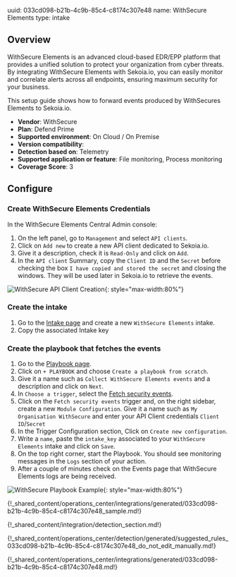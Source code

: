 uuid: 033cd098-b21b-4c9b-85c4-c8174c307e48
name: WithSecure Elements
type: intake

## Overview

WithSecure Elements is an advanced cloud-based EDR/EPP platform that provides a unified solution to protect your organization from cyber threats. By integrating WithSecure Elements with Sekoia.io, you can easily monitor and correlate alerts across all endpoints, ensuring maximum security for your business.

This setup guide shows how to forward events produced by WithSecures Elements to Sekoia.io.

- **Vendor**: WithSecure
- **Plan**: Defend Prime
- **Supported environment**: On Cloud / On Premise
- **Version compatibility**:
- **Detection based on**: Telemetry
- **Supported application or feature**: File monitoring, Process monitoring
- **Coverage Score**: 3

## Configure

### Create WithSecure Elements Credentials

In the WithSecure Elements Central Admin console:

1. On the left panel, go to `Management` and select `API clients`.
2. Click on `Add new` to create a new API client dedicated to Sekoia.io.
3. Give it a description, check it is `Read-Only` and click on `Add`.
4. In the `API client` Summary, copy the `Client ID` and the `Secret` before checking the box `I have copied and stored the secret` and closing the windows. They will be used later in Sekoia.io to retrieve the events.

![WithSecure API Client Creation](/assets/operation_center/integration_catalog/endpoint/withsecure/withsecure_create_api_client.png){: style="max-width:80%"}

### Create the intake

1. Go to the [Intake page](https://app.sekoia.io/operations/intakes) and create a new `WithSecure Elements` intake.
2. Copy the associated Intake key

### Create the playbook that fetches the events

1. Go to the [Playbook page](https://app.sekoia.io/operations/playbooks).
2. Click on `+ PLAYBOOK` and choose `Create a playbook from scratch`.  
3. Give it a name such as `Collect WithSecure Elements events` and a description and click on `Next`.
4. In `Choose a trigger`, select the [Fetch security events](../../../../automate/library/withsecure).
5. Click on the `Fetch security events` trigger and, on the right sidebar, create a new `Module Configuration`. Give it a name  such as `My Organisation WithSecure` and enter your API Client credentials `Client ID`/`Secret`
6. In the Trigger Configuration section, Click on `Create new configuration`.
8. Write a `name`, paste the `intake_key` associated to your `WithSecure Elements` intake and click on `Save`.
9. On the top right corner, start the Playbook. You should see monitoring messages in the `Logs` section of your action.
10. After a couple of minutes check on the Events page that WithSecure Elements logs are being received.

![WithSecure Playbook Example](/assets/operation_center/integration_catalog/endpoint/withsecure/withsecure_playbook_collect.png){: style="max-width:80%"}

{!_shared_content/operations_center/integrations/generated/033cd098-b21b-4c9b-85c4-c8174c307e48_sample.md!}

{!_shared_content/integration/detection_section.md!}

{!_shared_content/operations_center/detection/generated/suggested_rules_033cd098-b21b-4c9b-85c4-c8174c307e48_do_not_edit_manually.md!}

{!_shared_content/operations_center/integrations/generated/033cd098-b21b-4c9b-85c4-c8174c307e48.md!}